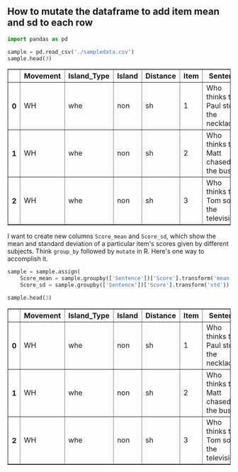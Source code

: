 ## How to mutate the dataframe to add item mean and sd to each row


```python
import pandas as pd
```


```python
sample = pd.read_csv('./sampledata.csv')
sample.head(3)
```




<div>
<style scoped>
    .dataframe tbody tr th:only-of-type {
        vertical-align: middle;
    }

    .dataframe tbody tr th {
        vertical-align: top;
    }

    .dataframe thead th {
        text-align: right;
    }
</style>
<table border="1" class="dataframe">
  <thead>
    <tr style="text-align: right;">
      <th></th>
      <th>Movement</th>
      <th>Island_Type</th>
      <th>Island</th>
      <th>Distance</th>
      <th>Item</th>
      <th>Sentence</th>
      <th>Subj_id</th>
      <th>List</th>
      <th>Score</th>
    </tr>
  </thead>
  <tbody>
    <tr>
      <th>0</th>
      <td>WH</td>
      <td>whe</td>
      <td>non</td>
      <td>sh</td>
      <td>1</td>
      <td>Who thinks that Paul stole the necklace?</td>
      <td>1</td>
      <td>1</td>
      <td>6</td>
    </tr>
    <tr>
      <th>1</th>
      <td>WH</td>
      <td>whe</td>
      <td>non</td>
      <td>sh</td>
      <td>2</td>
      <td>Who thinks that Matt chased the bus?</td>
      <td>1</td>
      <td>1</td>
      <td>2</td>
    </tr>
    <tr>
      <th>2</th>
      <td>WH</td>
      <td>whe</td>
      <td>non</td>
      <td>sh</td>
      <td>3</td>
      <td>Who thinks that Tom sold the television?</td>
      <td>1</td>
      <td>1</td>
      <td>3</td>
    </tr>
  </tbody>
</table>
</div>



I want to create new columns `Score_mean` and `Score_sd`, which show the mean and standard deviation of a particular item's scores given by different subjects. Think `group_by` followed by `mutate` in R. Here's one way to accomplish it.


```python
sample = sample.assign(
    Score_mean = sample.groupby(['Sentence'])['Score'].transform('mean'),
    Score_sd = sample.groupby(['Sentence'])['Score'].transform('std'))
```


```python
sample.head(3)
```




<div>
<style scoped>
    .dataframe tbody tr th:only-of-type {
        vertical-align: middle;
    }

    .dataframe tbody tr th {
        vertical-align: top;
    }

    .dataframe thead th {
        text-align: right;
    }
</style>
<table border="1" class="dataframe">
  <thead>
    <tr style="text-align: right;">
      <th></th>
      <th>Movement</th>
      <th>Island_Type</th>
      <th>Island</th>
      <th>Distance</th>
      <th>Item</th>
      <th>Sentence</th>
      <th>Subj_id</th>
      <th>List</th>
      <th>Score</th>
      <th>Score_mean</th>
      <th>Score_sd</th>
    </tr>
  </thead>
  <tbody>
    <tr>
      <th>0</th>
      <td>WH</td>
      <td>whe</td>
      <td>non</td>
      <td>sh</td>
      <td>1</td>
      <td>Who thinks that Paul stole the necklace?</td>
      <td>1</td>
      <td>1</td>
      <td>6</td>
      <td>4.875</td>
      <td>1.543805</td>
    </tr>
    <tr>
      <th>1</th>
      <td>WH</td>
      <td>whe</td>
      <td>non</td>
      <td>sh</td>
      <td>2</td>
      <td>Who thinks that Matt chased the bus?</td>
      <td>1</td>
      <td>1</td>
      <td>2</td>
      <td>4.250</td>
      <td>1.914854</td>
    </tr>
    <tr>
      <th>2</th>
      <td>WH</td>
      <td>whe</td>
      <td>non</td>
      <td>sh</td>
      <td>3</td>
      <td>Who thinks that Tom sold the television?</td>
      <td>1</td>
      <td>1</td>
      <td>3</td>
      <td>4.250</td>
      <td>1.693123</td>
    </tr>
  </tbody>
</table>
</div>


